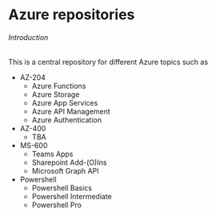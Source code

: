 # Azure repositories

###### Introduction
This is a central repository for different Azure topics such as
- AZ-204
  - Azure Functions
  - Azure Storage
  - Azure App Services
  - Azure API Management
  - Azure Authentication
- AZ-400
  - TBA
- MS-600
  - Teams Apps
  - Sharepoint Add-(O)Ins
  - Microsoft Graph API
- Powershell
  - Powershell Basics
  - Powershell Intermediate
  - Powershell Pro
